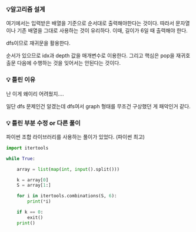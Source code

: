 ### 💡**알고리즘 설계**

여기에서는 입력받은 배열을 기준으로 순서대로 출력해야한다는 것이다. 따라서 문자열이나 기존 배열을 그대로 사용하는 것이 유리하다. 이때, 길이가 6일 때 출력해야 한다. 

dfs이므로 재귀문을 활용한다. 

순서가 있으므로 idx과 depth 값을 매개변수로 이용한다. 그리고 핵심은 pop을 재귀호출문 다음에 수행하는 것을 잊어서는 안된다는 것이다.

 

### 💡 틀린 이유

난 이게 왜이리 어려웠지….

일단 dfs 문제인건 알겠는데 dfs여서 graph 형태를 무조건 구상했던 게 패악인거 같다.

### 💡 틀린 부분 수정 or 다른 풀이

파이썬 조합 라이브러리를 사용하는 풀이가 있었다. (파이썬 최고)
```python
import itertools

while True:

    array = list(map(int, input().split()))

    k = array[0]
    S = array[1:]

    for i in itertools.combinations(S, 6):
        print(*i)

    if k == 0:
        exit()
    print()
```
